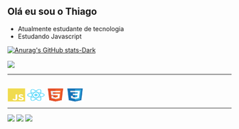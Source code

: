 ## Olá eu sou o Thiago

- Atualmente estudante de tecnologia
- Estudando Javascript


[![Anurag's GitHub stats-Dark](https://github-readme-stats.vercel.app/api?username=thigasmts\&show_icons=true\&theme=dark#gh-dark-mode-only)](https://github.com/thigasmts/github-readme-stats#responsive-card-theme#gh-dark-mode-only)

<a href="https://github.com/thigasmts/convoychat">
  <img height=180 align="center" src="https://github-readme-stats.vercel.app/api/top-langs?username=thigasmts&layout=compact&langs_count=8&card_width=320&theme=dark#gh-dark-mode-only)" />
</a>
<hr>
<div style="display: inline_block"><br>
  <img align="center" alt="Rafa-Js" height="30" width="40" src="https://raw.githubusercontent.com/devicons/devicon/master/icons/javascript/javascript-plain.svg">
  <img align="center" alt="Rafa-React" height="30" width="40" src="https://raw.githubusercontent.com/devicons/devicon/master/icons/react/react-original.svg">
  <img align="center" alt="Rafa-HTML" height="30" width="40" src="https://raw.githubusercontent.com/devicons/devicon/master/icons/html5/html5-original.svg">
  <img align="center" alt="Rafa-CSS" height="30" width="40" src="https://raw.githubusercontent.com/devicons/devicon/master/icons/css3/css3-original.svg">
<hr>
</div>
<div> 

 <a href="[https://discord.gg/wagxzStdcR](https://discord.com/channels/@me)" target="_blank"><img src="https://img.shields.io/badge/Discord-7289DA?style=for-the-badge&logo=discord&logoColor=white" target="_blank"></a> 
  <a href = "mailto:contatorafaballerini@gmail.com"><img src="https://img.shields.io/badge/-Gmail-%23333?style=for-the-badge&logo=gmail&logoColor=white" target="_blank"></a>
  <a href="https://www.linkedin.com/in/rafaella-ballerini-45875016a" target="_blank"><img src="https://img.shields.io/badge/-LinkedIn-%230077B5?style=for-the-badge&logo=linkedin&logoColor=white" target="_blank"></a> 
  
</div>



